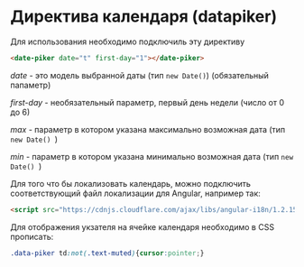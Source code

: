 # Директива календаря (datapiker)

Для использования необходимо подключиль эту директиву

```html
<date-piker date="t" first-day="1"></date-piker>
```

*date* - это модель выбранной даты (тип ```new Date()```) (обязательный папаметр)

*first-day* - необязательный параметр, первый день недели (число от 0 до 6)

*max* - параметр в котором указана максимально возможная дата (тип ```new Date() ```)

*min* - параметр в котором указана минимально возможная дата (тип ```new Date() ```)


Для того что бы локализовать календарь, можно подключить соответствующий файл локализации для Angular, например так:

```html
<script src="https://cdnjs.cloudflare.com/ajax/libs/angular-i18n/1.2.15/angular-locale_ru-ru.js"></script>
```

Для отображения укзателя на ячейке календаря необходимо в CSS прописать:

```css
.data-piker td:not(.text-muted){cursor:pointer;}
```


